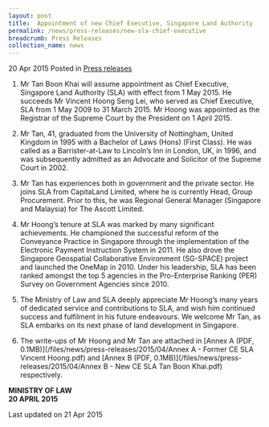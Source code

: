 ```yaml
---
layout: post
title:  Appointment of new Chief Executive, Singapore Land Authority
permalink: /news/press-releases/new-sla-chief-executive
breadcrumb: Press Releases
collection_name: news
---
```


20 Apr 2015 Posted in [Press releases](/news/press-releases)

1. Mr Tan Boon Khai will assume appointment as Chief Executive, Singapore Land Authority (SLA) with effect from 1 May 2015.  He succeeds Mr Vincent Hoong Seng Lei, who served as Chief Executive, SLA from 1 May 2009 to 31 March 2015.  Mr Hoong was appointed as the Registrar of the Supreme Court by the President on 1 April 2015.


2. Mr Tan, 41, graduated from the University of Nottingham, United Kingdom in 1995 with a Bachelor of Laws (Hons) (First Class).  He was called as a Barrister-at-Law to Lincoln’s Inn in London, UK, in 1996, and was subsequently admitted as an Advocate and Solicitor of the Supreme Court in 2002.  


3. Mr Tan has experiences both in government and the private sector.  He joins SLA from CapitaLand Limited, where he is currently Head, Group Procurement.  Prior to this, he was Regional General Manager (Singapore and Malaysia) for The Ascott Limited.


4. Mr Hoong’s tenure at SLA was marked by many significant achievements. He championed the successful reform of the Conveyance Practice in Singapore through the implementation of the Electronic Payment Instruction System in 2011. He also drove the Singapore Geospatial Collaborative Environment (SG-SPACE) project and launched the OneMap in 2010. Under his leadership, SLA has been ranked amongst the top 5 agencies in the Pro-Enterprise Ranking (PER) Survey on Government Agencies since 2010.


5. The Ministry of Law and SLA deeply appreciate Mr Hoong’s many years of dedicated service and contributions to SLA, and wish him continued success and fulfilment in his future endeavours.  We welcome Mr Tan, as SLA embarks on its next phase of land development in Singapore.

6. The write-ups of Mr Hoong and Mr Tan are attached in [Annex A (PDF, 0.1MB)](/files/news/press-releases/2015/04/Annex A - Former CE SLA Vincent Hoong.pdf) and [Annex B (PDF, 0.1MB)](/files/news/press-releases/2015/04/Annex B - New CE SLA Tan Boon Khai.pdf) respectively.


**MINISTRY OF LAW**  
**20 APRIL 2015**


<p class="right-side-updated">Last updated on 21 Apr 2015</p>

